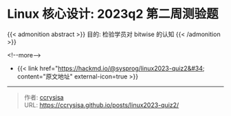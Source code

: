 # Linux 核心设计: 2023q2 第二周测验题


{{&lt; admonition abstract &gt;}}
目的: 检验学员对 bitwise 的认知
{{&lt; /admonition &gt;}}

&lt;!--more--&gt;

- {{&lt; link href=&#34;https://hackmd.io/@sysprog/linux2023-quiz2&#34; content=&#34;原文地址&#34; external-icon=true &gt;}}


---

> 作者: [ccrysisa](https://github.com/ccrysisa)  
> URL: https://ccrysisa.github.io/posts/linux2023-quiz2/  

